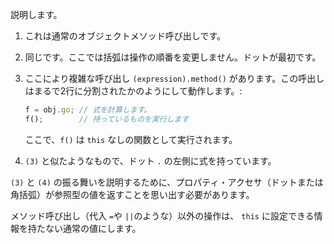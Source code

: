 
説明します。

1. これは通常のオブジェクトメソッド呼び出しです。

2. 同じです。ここでは括弧は操作の順番を変更しません。ドットが最初です。

3. ここにより複雑な呼び出し `(expression).method()` があります。この呼出しはまるで2行に分割されたかのようにして動作します。:

    ```js no-beautify
    f = obj.go; // 式を計算します。
    f();        // 持っているものを実行します
    ```

    ここで、`f()` は `this` なしの関数として実行されます。

4. `(3)` と似たようなもので、ドット `.` の左側に式を持っています。

`(3)` と `(4)` の振る舞いを説明するために、プロパティ・アクセサ（ドットまたは角括弧）が参照型の値を返すことを思い出す必要があります。

メソッド呼び出し（代入 `=`や `||`のような）以外の操作は、 `this` に設定できる情報を持たない通常の値にします。
